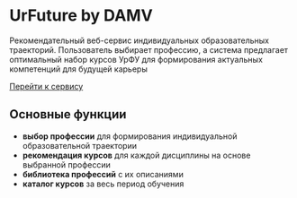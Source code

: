 # UrFuture by DAMV
Рекомендательный веб-сервис индивидуальных образовательных траекторий. Пользователь выбирает профессию, а система предлагает оптимальный набор курсов УрФУ для формирования актуальных компетенций для будущей карьеры

[Перейти к сервису](http://app.urfuture.tech)

## Основные функции

* **выбор профессии** для формирования индивидуальной образовательной траектории
* **рекомендация курсов** для каждой дисциплины на основе выбранной профессии
* **библиотека профессий** с их описаниями
* **каталог курсов** за весь период обучения